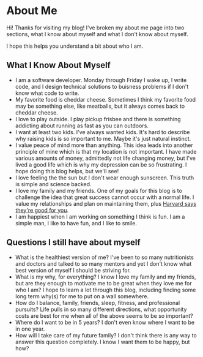 # **About Me**

Hi! Thanks for visiting my blog! I've broken my about me page into two sections, what I know about myself and what I don't know about myself. 

I hope this helps you understand a bit about who I am.

## **What I Know About Myself**

- I am a software developer. Monday through Friday I wake up, I write code, and I design technical solutions to buisness problems if I don't know what code to write. 
- My favorite food is cheddar cheese. Sometimes I think my favorite food may be something else, like meatballs, but it always comes back to cheddar cheese. 
- I love to play outside. I play pickup frisbee and there is something addicting about running as fast as you can outdoors. 
- I want at least two kids. I've always wanted kids. It's hard to describe why raising kids is so important to me. Maybe it's just natural instinct. 
- I value peace of mind more than anything. This idea leads into another principle of mine which is that my location is not important. I have made various amounts of money, admittedly not life changing money, but I've lived a good life which is why my depression can be so frustrating. I hope doing this blog helps, but we'll see!
- I love feeling the the sun but I don't wear enough sunscreen. This truth is simple and science backed. 
- I love my family and my friends. One of my goals for this blog is to challenge the idea that great success cannot occur with a normal life. I value my relationships and plan on maintaining them, plus [Harvard says they're good for you](https://news.harvard.edu/gazette/story/2017/04/over-nearly-80-years-harvard-study-has-been-showing-how-to-live-a-healthy-and-happy-life/).
- I am happiest when I am working on something I think is fun. I am a simple man, I like to have fun, and I like to smile. 

## **Questions I still have about myself**

- What is the healthiest version of me? I've been to so many nutritionists and doctors and talked to so many mentors and yet I don't know what best version of myself I should be striving for.
- What is my why, for everything? I know I love my family and my friends, but are they enough to motivate me to be great when they love me for who I am? I hope to learn a lot through this blog, including finding some long term why(s) for me to put on a wall somewhere.
- How do I balance, family, friends, sleep, fitness, and professional pursuits? Life pulls in so many different directions, what opportunity costs are best for me when all of the above seems to be so important?
- Where do I want to be in 5 years? I don't even know where I want to be in one year.
- How will I take care of my future family? I don't think there is any way to answer this question completely. I know I want them to be happy, but how?